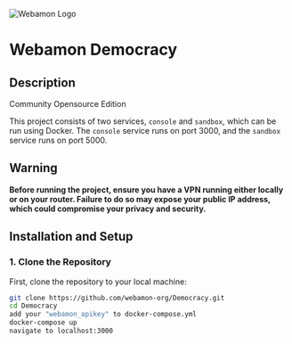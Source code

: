 ![Webamon Logo](https://i.ibb.co/ggbMv7C/weblogo.png)

# Webamon Democracy

## Description
Community Opensource Edition

This project consists of two services, `console` and `sandbox`, which can be run using Docker. The `console` service runs on port 3000, and the `sandbox` service runs on port 5000.

## Warning

**Before running the project, ensure you have a VPN running either locally or on your router. Failure to do so may expose your public IP address, which could compromise your privacy and security.**

## Installation and Setup

### 1. Clone the Repository

First, clone the repository to your local machine:

```bash
git clone https://github.com/webamon-org/Democracy.git
cd Democracy
add your "webamon_apikey" to docker-compose.yml
docker-compose up
navigate to localhost:3000


